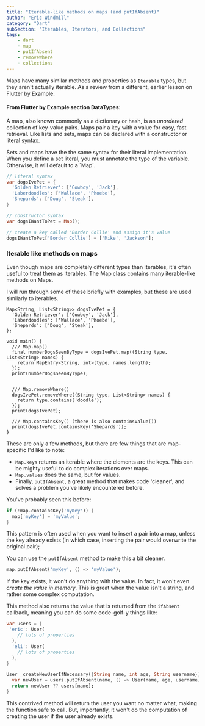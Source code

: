 ```yaml
---
title: "Iterable-like methods on maps (and putIfAbsent)"
author: "Eric Windmill"
category: "Dart"
subSection: "Iterables, Iterators, and Collections"
tags:
    - dart
    - map
    - putIfAbsent
    - removeWhere
    - collections
---
```


Maps have many similar methods and properties as `Iterable` types, but they aren't actually iterable. As a review from a different, earlier lesson on Flutter by Example:

#### From Flutter by Example section DataTypes:

A map, also known commonly as a dictionary or hash, is an _unordered_ collection of key-value pairs. Maps pair a key with a value for easy, fast retrieval. Like lists and sets, maps can be declared with a constructor or literal syntax.

<div class='aside'>
    Sets and maps have the the same syntax for their literal implementation. When you define a set literal, you must annotate the type of the variable. Otherwise, it will default to a `Map`.  
</div>

```dart
// literal syntax
var dogsIvePet = {
  'Golden Retriever': ['Cowboy', 'Jack'],
  'Laberdoodles': ['Wallace', 'Phoebe'], 
  'Shepards': ['Doug', 'Steak'],
}

// constructor syntax
var dogsIWantToPet = Map();

// create a key called 'Border Collie' and assign it's value
dogsIWantToPet['Border Collie'] = ['Mike', 'Jackson'];
```

### Iterable like methods on maps

Even though maps are completely different types than Iterables, it's often useful to treat them as iterables. The Map class contains many iterable-like methods on Maps.

I will run through some of these briefly with examples, but these are used similarly to iterables.

```run-dartpad:theme-light:run-false:split-60
Map<String, List<String>> dogsIvePet = {
  'Golden Retriever': ['Cowboy', 'Jack'],
  'Laberdoodles': ['Wallace', 'Phoebe'], 
  'Shepards': ['Doug', 'Steak'],
};

void main() {
  /// Map.map()
  final numberDogsSeenByType = dogsIvePet.map((String type, List<String> names) {
    return MapEntry<String, int>(type, names.length);
  });
  print(numberDogsSeenByType);
  
  
  /// Map.removeWhere()
  dogsIvePet.removeWhere((String type, List<String> names) {
    return type.contains('doodle');
  });
  print(dogsIvePet);
  
  /// Map.containsKey() (there is also containsValue())
  print(dogsIvePet.containsKey('Shepards'));
}
```

These are only a few methods, but there are few things that are map-specific I'd like to note:

- `Map.keys` returns an iterable where the elements are the keys. This can be mighty useful to do complex iterations over maps.
- `Map.values` does the same, but for values.
- Finally, `putIfAbsent`, a great method that makes code 'cleaner', and solves a problem you've likely encountered before.

You've probably seen this before:

```dart
if (!map.containsKey('myKey')) {
  map['myKey'] = 'myValue';
}
```

This pattern is often used when you want to insert a pair into a map, unless the key already exists (in which case, inserting the pair would overwrite the original pair);

You can use the `putIfAbsent` method to make this a bit cleaner.

```dart
map.putIfAbsent('myKey', () => 'myValue');
```

If the key exists, it won't do anything with the value. In fact, it won't even _create the value in memory_. This is great when the value isn't a string, and rather some complex computation.

This method also returns the value that is returned from the `ifAbsent` callback, meaning you can do some code-golf-y things like:

```dart
var users = {
 'eric': User(
    // lots of properties 
  ),
  'eli': User(
    // lots of properties
  ),
}

User _createNewUserIfNecessary({String name, int age, String username}) {
  var newUser = users.putIfAbsent(name, () => User(name, age, username));
  return newUser ?? users[name];
}
```

This contrived method will return the user you want no matter what, making the function safe to call. But, importantly, it won't do the computation of creating the user if the user already exists.

